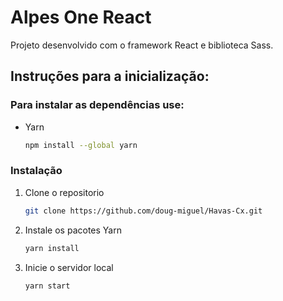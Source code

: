 # Alpes One React

Projeto desenvolvido com o framework React e biblioteca Sass.

## Instruções para a inicialização:

### Para instalar as dependências use:

* Yarn
  ```sh
  npm install --global yarn
  ```
### Instalação

1. Clone o repositorio
   ```sh 
   git clone https://github.com/doug-miguel/Havas-Cx.git
   ``` 
2. Instale os pacotes 
   Yarn
   ```sh
   yarn install
   ```
3. Inicie o servidor local 
   ```sh
   yarn start
   ```
